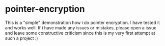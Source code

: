 # pointer-encryption
This is a "simple" demonstration how i do pointer encryption. I have tested it and works well. If i have made any issues or mistakes, please open a issue and leave some constructive criticism since this is my very first attempt at such a project :) 
